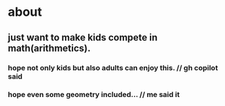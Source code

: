 # about

## just want to make kids compete in math(arithmetics).

### hope not only kids but also adults can enjoy this. // gh copilot said

### hope even some geometry included... // me said it